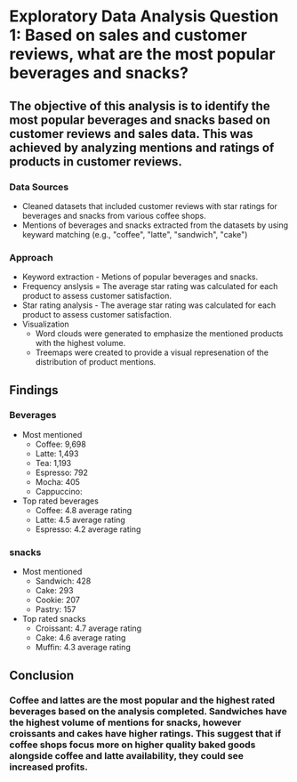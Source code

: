 # Exploratory Data Analysis Question 1: Based on sales and customer reviews, what are the most popular beverages and snacks?

## The objective of this analysis is to identify the most popular beverages and snacks based on customer reviews and sales data. This was achieved by analyzing mentions and ratings of products in customer reviews. 

### Data Sources
- Cleaned datasets that included customer reviews with star ratings for beverages and snacks from various coffee shops. 
- Mentions of beverages and snacks extracted from the datasets by using keyward matching (e.g., "coffee", "latte", "sandwich", "cake")

### Approach
- Keyword extraction - Metions of popular beverages and snacks. 
- Frequency anslysis = The average star rating was calculated for each product to assess customer satisfaction. 
- Star rating analysis - The average star rating was calculated for each product to assess customer satisfaction. 
- Visualization
    - Word clouds were generated to emphasize the mentioned products with the highest volume. 
    - Treemaps were created to provide a visual represenation of the distribution of product mentions. 

## Findings

### Beverages 
- Most mentioned
    - Coffee: 9,698
    - Latte: 1,493
    - Tea: 1,193
    - Espresso: 792
    - Mocha: 405
    - Cappuccino: 
- Top rated beverages
    - Coffee: 4.8 average rating
    - Latte: 4.5 average rating
    - Espresso: 4.2 average rating

### snacks
- Most mentioned
    - Sandwich: 428
    - Cake: 293
    - Cookie: 207
    - Pastry: 157
- Top rated snacks
    - Croissant: 4.7 average rating
    - Cake: 4.6 average rating
    - Muffin: 4.3 average rating

## Conclusion

### Coffee and lattes are the most popular and the highest rated beverages based on the analysis completed. Sandwiches have the highest volume of mentions for snacks, however croissants and cakes have higher ratings. This suggest that if coffee shops focus more on higher quality baked goods alongside coffee and latte availability, they could see increased profits. 

